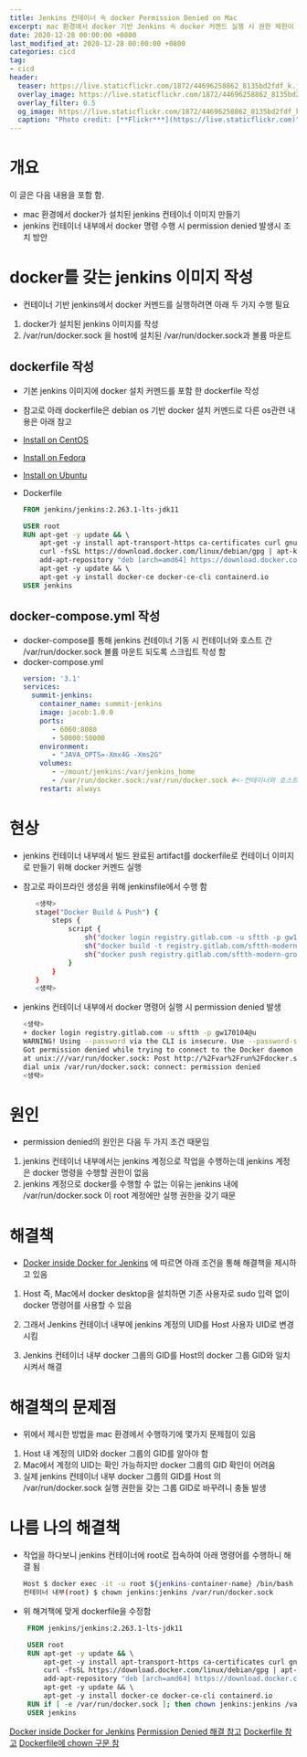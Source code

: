```yaml
---
title: Jenkins 컨테이너 속 docker Permission Denied on Mac
excerpt: mac 환경에서 docker 기반 Jenkins 속 docker 커멘드 실행 시 권한 제한이 생길 때 해결 방법 
date: 2020-12-28 00:00:00 +0800
last_modified_at: 2020-12-28 00:00:00 +0800
categories: cicd
tag:
- cicd
header:
  teaser: https://live.staticflickr.com/1872/44696258862_8135bd2fdf_k.jpg
  overlay_image: https://live.staticflickr.com/1872/44696258862_8135bd2fdf_k.jpg
  overlay_filter: 0.5
  og_image: https://live.staticflickr.com/1872/44696258862_8135bd2fdf_k.jpg
  caption: "Photo credit: [**Flickr***](https://live.staticflickr.com)"
---
```


# 개요

이 글은 다음 내용을 포함 함.
- mac 환경에서 docker가 설치된 jenkins 컨테이너 이미지 만들기
- jenkins 컨테이너 내부에서 docker 명령 수행 시 permission denied 발생시 조치 방안 

# docker를 갖는 jenkins 이미지 작성

- 컨테이너 기반 jenkins에서 docker 커멘드를 실행하려면 아래 두 가지 수행 필요
1. docker가 설치된 jenkins 이미지를 작성
2. /var/run/docker.sock 을 host에 설치된 /var/run/docker.sock과 볼륨 마운트

## dockerfile 작성

- 기본 jenkins 이미지에 docker 설치 커멘드를 포함 한 dockerfile 작성 
- 참고로 아래 dockerfile은 debian os 기반 docker 설치 커멘드로 다른 os관련 내용은 아래 참고 
- [Install on CentOS](https://docs.docker.com/engine/install/centos/)
- [Install on Fedora](https://docs.docker.com/engine/install/fedora/)
- [Install on Ubuntu](https://docs.docker.com/engine/install/ubuntu/)
- Dockerfile

   ```dockerfile
   FROM jenkins/jenkins:2.263.1-lts-jdk11

   USER root
   RUN apt-get -y update && \ 
       apt-get -y install apt-transport-https ca-certificates curl gnupg-agent software-properties-common && \
       curl -fsSL https://download.docker.com/linux/debian/gpg | apt-key add - && \
       add-apt-repository "deb [arch=amd64] https://download.docker.com/linux/debian $(lsb_release -cs) stable" && \
       apt-get -y update && \ 
       apt-get -y install docker-ce docker-ce-cli containerd.io
   USER jenkins
   ```

## docker-compose.yml 작성
- docker-compose를 통해 jenkins 컨테이너 기동 시 컨테이너와 호스트 간 /var/run/docker.sock 볼륨 마운트 되도록 스크립트 작성 함 
- docker-compose.yml
   ```yml
   version: '3.1'
   services:
     summit-jenkins:
       container_name: summit-jenkins
       image: jacob:1.0.0
       ports:
          - 6060:8080
          - 50000:50000
       environment:
          - "JAVA_OPTS=-Xmx4G -Xms2G"
       volumes:
          - ~/mount/jenkins:/var/jenkins_home
          - /var/run/docker.sock:/var/run/docker.sock #<-컨테이너와 호스트간 /var/run/docker.sock 마운트
       restart: always
   ```

# 현상

- jenkins 컨테이너 내부에서 빌드 완료된 artifact를 dockerfile로 컨테이너 이미지로 만들기 위해 docker 커멘드 실행 
- 참고로 파이프라인 생성을 위해 jenkinsfile에서 수행 함 

  ```sh 
     <생략> 
     stage("Docker Build & Push") {
         steps {
             script {
                 sh("docker login registry.gitlab.com -u sftth -p gw170104@u")
                 sh("docker build -t registry.gitlab.com/sftth-modern-group/whms:1.0.0 .")
                 sh("docker push registry.gitlab.com/sftth-modern-group/whms:1.0.0")
             }
         }
     } 
     <생략> 
  ```
- jenkins 컨테이너 내부에서 docker 명령어 실행 시 permission denied 발생 

  ```sh 
  <생략>
  + docker login registry.gitlab.com -u sftth -p gw170104@u
  WARNING! Using --password via the CLI is insecure. Use --password-stdin.
  Got permission denied while trying to connect to the Docker daemon socket 
  at unix:///var/run/docker.sock: Post http://%2Fvar%2Frun%2Fdocker.sock/v1.24/auth: 
  dial unix /var/run/docker.sock: connect: permission denied
  <생략> 
  ```

# 원인

- permission denied의 원인은 다음 두 가지 조건 때문임
1. jenkins 컨테이너 내부에서는 jenkins 계정으로 작업을 수행하는데 jenkins 계정은 docker 명령을 수행할 권한이 없음
2. jenkins 계정으로 docker를 수행할 수 없는 이유는 jenkins 내에 /var/run/docker.sock 이 root 계정에만 실행 권한을 갖기 때문 

# 해결책 

- [Docker inside Docker for Jenkins](https://itnext.io/docker-inside-docker-for-jenkins-d906b7b5f527) 에 따르면 아래 조건을 통해 해결책을 제시하고 있음 

1. Host 즉, Mac에서 docker desktop을 설치하면 기존 사용자로 sudo 입력 없이 docker 명령어를 사용할 수 있음
2. 그래서 Jenkins 컨테이너 내부에 jenkins 계정의 UID를 Host 사용자 UID로 변경 시킴
 
3. Jenkins 컨테이너 내부 docker 그룹의 GID를 Host의 docker 그룹 GID와 일치 시켜서 해결 
   
# 해결책의 문제점 

- 위에서 제시한 방법을 mac 환경에서 수행하기에 몇가지 문제점이 있음

1. Host 내 계정의 UID와 docker 그룹의 GID를 알아야 함
2. Mac에서 계정의 UID는 확인 가능하지만 docker 그룹의 GID 확인이 어려움 
3. 실제 jenkins 컨테이너 내부 docker 그룹의 GID를 Host 의 /var/run/docker.sock 실행 권한을 갖는 그룹 GID로 바꾸려니 충돌 발생

# 나름 나의 해결책

- 작업을 하다보니 jenkins 컨테이너에 root로 접속하여 아래 명령어를 수행하니 해결 됨

   ```sh 
   Host $ docker exec -it -u root ${jenkins-container-name} /bin/bash
   컨테이너 내부(root) $ chown jenkins:jenkins /var/run/docker.sock
   ```
- 위 해겨책에 맞게 dockerfile을 수정함 

  ```dockerfile
   FROM jenkins/jenkins:2.263.1-lts-jdk11

   USER root
   RUN apt-get -y update && \ 
       apt-get -y install apt-transport-https ca-certificates curl gnupg-agent software-properties-common && \
       curl -fsSL https://download.docker.com/linux/debian/gpg | apt-key add - && \
       add-apt-repository "deb [arch=amd64] https://download.docker.com/linux/debian $(lsb_release -cs) stable" && \
       apt-get -y update && \ 
       apt-get -y install docker-ce docker-ce-cli containerd.io
   RUN if [ -e /var/run/docker.sock ]; then chown jenkins:jenkins /var/run/docker.sock; fi #<-- 권한 변경 추가 
   USER jenkins
  ```


[Docker inside Docker for Jenkins](https://itnext.io/docker-inside-docker-for-jenkins-d906b7b5f527)
[Permission Denied 해결 참고](https://medium.com/swlh/getting-permission-denied-error-when-pulling-a-docker-image-in-jenkins-docker-container-on-mac-b335af02ebca)
[Dockerfile 참고](https://github.com/smoogie/jenkins_docker_example/blob/master/Dockerfile)
[Dockerfile에 chown 구문 참](https://stackoverflow.com/questions/44999000/permission-denied-error-invoking-docker-on-mac-host-from-inside-docker-ubuntu-co)
